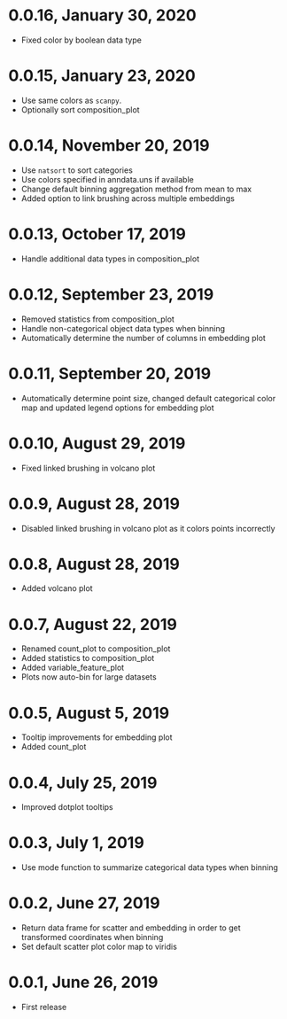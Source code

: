 # 0.0.16, January 30, 2020 
- Fixed color by boolean data type

# 0.0.15, January 23, 2020 
- Use same colors as `scanpy`.
- Optionally sort composition_plot 

# 0.0.14, November 20, 2019 
- Use `natsort` to sort categories
- Use colors specified in anndata.uns if available
- Change default binning aggregation method from mean to max
- Added option to link brushing across multiple embeddings

# 0.0.13, October 17, 2019 
- Handle additional data types in composition_plot

# 0.0.12, September 23, 2019 
- Removed statistics from composition_plot
- Handle non-categorical object data types when binning
- Automatically determine the number of columns in embedding plot

# 0.0.11, September 20, 2019 
- Automatically determine point size, changed default categorical color map and updated
legend options for embedding plot

# 0.0.10, August 29, 2019
- Fixed linked brushing in volcano plot

# 0.0.9, August 28, 2019
- Disabled linked brushing in volcano plot as it colors points incorrectly

# 0.0.8, August 28, 2019
- Added volcano plot

# 0.0.7, August 22, 2019
- Renamed count_plot to composition_plot
- Added statistics to composition_plot
- Added variable_feature_plot
- Plots now auto-bin for large datasets

# 0.0.5, August 5, 2019
- Tooltip improvements for embedding plot
- Added count_plot

# 0.0.4, July 25, 2019
- Improved dotplot tooltips

# 0.0.3, July 1, 2019
- Use mode function to summarize categorical data types when binning

# 0.0.2, June 27, 2019
- Return data frame for scatter and embedding in order to get transformed coordinates when binning
- Set default scatter plot color map to viridis

# 0.0.1, June 26, 2019
- First release